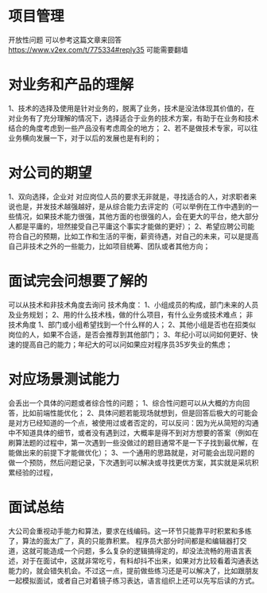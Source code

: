# 项目管理 
  开放性问题 可以参考这篇文章来回答 https://www.v2ex.com/t/775334#reply35 可能需要翻墙

# 对业务和产品的理解
  1、技术的选择及使用是针对业务的，脱离了业务，技术是没法体现其价值的，在对业务有了充分理解的情况下，选择适合于业务的技术方案，有助于在业务和技术结合的角度考虑到一些产品没有考虑周全的地方；
  2、若不是做技术专家，可以往业务横向发展一下，对于以后的发展也是有利的；

# 对公司的期望
  1、双向选择，企业对 对应岗位人员的要求无非就是，寻找适合的人，对求职者来说也是，并发技术越强越好，是从综合能力去评定的（可以举例在工作中遇到的一些情况，如果技术能力很强，其他方面的也很强的人，会在更大的平台，绝大部分人都是平庸的，坦然接受自己平庸这个事实才能做的更好）；
  2、希望应聘公司能符合自己的预期，比如工作和生活的平衡，薪资待遇，对自己的未来，可以是提高自己非技术之外的一些能力，比如项目统筹、团队或者其他方向；

# 面试完会问想要了解的
  可以从技术和非技术角度去询问
    技术角度：
      1、小组成员的构成，部门未来的人员及业务规划；
      2、用的什么技术栈，做的什么项目，有什么业务或技术难点；
    非技术角度
      1、部门或小组希望找到一个什么样的人；
      2、其他小组是否也在招类似岗位的人，如果不合适，是否会推荐到其他部门；
      3、年纪小可以问如何更好、快速的提高自己的能力；年纪大的可以问如果应对程序员35岁失业的焦虑；

# 对应场景测试能力
  会丢出一个具体的问题或者综合性的问题；
  1、综合性问题可以从大概的方向回答，比如前端性能优化；
  2、具体问题若能现场就想到，但是回答后极大的可能会是对方已经知道的一个点，被使用过或者否定的，可以反问：因为光从简短的沟通中不知道具体的细节，或者没有遇到过，大概率是得不到对方想要的答案（例如在刷算法题的过程中，第一次遇到一些没做过的题目通常不是一下子找到最优解，在能做出来的前提下才能做优化）；
  3、一个通用的思路就是，对可能会出现问题的做一个预防，然后问题记录，下次遇到可以解决或寻找更优方案，其实就是采坑积累经验的过程，

# 面试总结
  大公司会重视动手能力和算法，要求在线编码。这一环节只能靠平时积累和多练了，算法的面太广了，真的只能靠积累。
  程序员大部分时间都是和编辑器打交道，这就可能造成一个问题，多么复杂的逻辑搞得定的，却没法流畅的用语言表述，对于在面试中，这就非常吃亏，有料却抖不出来，如果对方比较看着沟通表达能力的，就会错失机会。不过这一点，提前做些练习还是可以解决了，比如跟朋友一起模拟面试，或者自己对着镜子练习表达，语言组织上还可以先写后读的方式。

